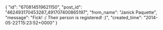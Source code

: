  {
   "id": "670814519621150",
   "post_id": "462493170453287_491707400865197",
   "from_name": "Janick Paquette",
   "message": "Fick! :/ Their person is registered! :)",
   "created_time": "2014-05-22T15:23:52+0000"
 }
